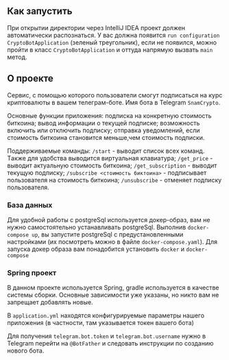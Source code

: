 ## Как запустить

При открытии директории через IntelliJ IDEA проект должен автоматически распознаться.
У вас должна появится `run configuration CryptoBotApplication` (зеленый треугольник),
если не появился, можно пройти в класс `CryptoBotApplication` и оттуда напрямую вызвать `main` метод.

## О проекте

Сервис, с помощью которого пользователи смогут подписаться на курс криптовалюты в вашем телеграм-боте.
Имя бота в Telegram `SnamCrypto`.

Основные функции приложения:
подписка на конкретную стоимость биткоина;
вывод информации о текущей подписке;
возможность включить или отключить подписку;
отправка уведомлений, если стоимость биткоина становится меньше,чем стоимость подписки.

Поддерживаемые команды:
`/start` - выводит список всех команд. Tакже для удобства выводится виртуальная клавиатура;
`/get_price` - выводит актуальную стоимость биткоина;
`/get_subscription` - выводит текущую подписку;
`/subscribe <стоимость биктоина>` - подписывает пользователя на стоимость биткоина;
`/unsubscribe` - отменяет подписку пользователя.

### База данных

Для удобной работы с postgreSql используется докер-образ,
вам не нужно самостоятельно устанавливать postgreSql.
Выполнив `docker-compose up`, вы запустите postgreSql с предустановленными
настройками (их посмотреть можно в файле `docker-compose.yaml`).
Для запуска докер образа вам понадобится установить `docker` и `docker-compose`

### Spring проект

В данном проекте используется Spring, gradle используется в качестве системы сборки.
Основные зависимости уже указаны, но никто вам не запрещает добавлять новые.

В `application.yml` находятся конфигурируемые параметры нашего приложения
(в частности, там указывается токен вашего бота)

Для получения `telegram.bot.token` и `telegram.bot.username` нужно в Telegram перейти на `@BotFather`
и следовать инструкции по созданию нового бота.
